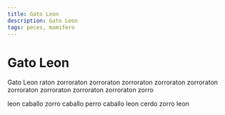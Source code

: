 ```yaml
---
title: Gato Leon
description: Gato Leon
tags: peces, mamifero
---
```


# Gato Leon

Gato Leon raton zorroraton zorroraton zorroraton zorroraton zorroraton zorroraton zorroraton zorroraton zorroraton zorro

leon caballo zorro caballo perro caballo leon cerdo zorro leon